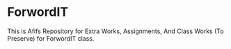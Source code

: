 # ForwordIT 
This is Afifs Repository for Extra Works, Assignments, And Class Works (To Preserve) for ForwordIT class.
